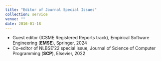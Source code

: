 ```yaml
---
title: "Editor of Journal Special Issues"
collection: service
venue: ""
date: 2016-01-18
---
```


* Guest editor (ICSME Registered Reports track), Empirical Software Engineering (**EMSE**), Springer, 2024
* Co-editor of NLBSE’22 special issue, Journal of Science of Computer Programming (**SCP**), Elsevier, 2022